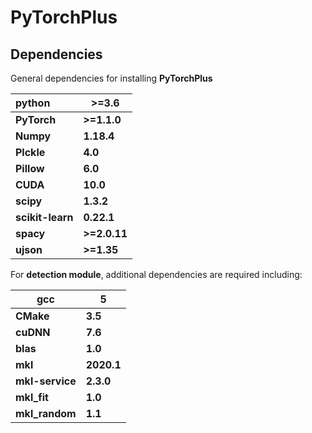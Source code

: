 # PyTorchPlus

## **Dependencies**

General dependencies for installing **PyTorchPlus**

| **python**       | **>=3.6**    |
| :--------------- | ------------ |
| **PyTorch**      | **>=1.1.0**  |
| **Numpy**        | **1.18.4**   |
| **Plckle**       | **4.0**      |
| **Pillow**       | **6.0**      |
| **CUDA**         | **10.0**     |
| **scipy**        | **1.3.2**    |
| **scikit-learn** | **0.22.1**   |
| **spacy**        | **>=2.0.11** |
| **ujson**        | **>=1.35**   |

For **detection module**, additional dependencies are required including:

| **gcc**         | **5**      |
| --------------- | ---------- |
| **CMake**       | **3.5**    |
| **cuDNN**       | **7.6**    |
| **blas**        | **1.0**    |
| **mkl**         | **2020.1** |
| **mkl-service** | **2.3.0**  |
| **mkl_fit**     | **1.0**    |
| **mkl_random**  | **1.1**    |

